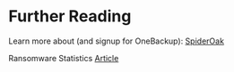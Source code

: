 
# Further Reading

Learn more about (and signup for OneBackup): [SpiderOak](https://spideroak.com/one/)

Ransomware Statistics [Article](https://www.varonis.com/blog/ransomware-statistics-2021/)
